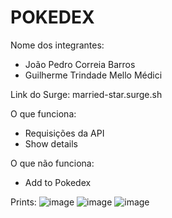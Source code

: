# POKEDEX

Nome dos integrantes: 
- João Pedro Correia Barros
- Guilherme Trindade Mello Médici

Link do Surge: married-star.surge.sh

O que funciona:
- Requisições da API
- Show details

O que não funciona: 
- Add to Pokedex

Prints:
![image](https://user-images.githubusercontent.com/66282957/131175092-dae1f3d9-f750-42bc-8c62-f4609abe7f29.png)
![image](https://user-images.githubusercontent.com/66282957/131175116-bc9cd631-c773-4859-9ab3-5937be8a4a6c.png)
![image](https://user-images.githubusercontent.com/66282957/131175149-5f283dfd-1883-4356-afbc-92c86f5971ba.png)
